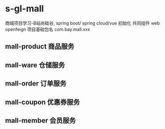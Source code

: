 # s-gl-mall
商城项目学习-B站尚硅谷, spring boot/ spring cloud/vue
初始化 共同组件 web   openfeign
项目基础包名  com.bay.mall.xxx
## mall-product 商品服务
## mall-ware 仓储服务 
## mall-order 订单服务
## mall-coupon 优惠券服务
## mall-member 会员服务